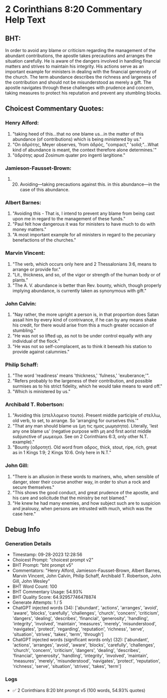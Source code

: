 # 2 Corinthians 8:20 Commentary Help Text

## BHT:
In order to avoid any blame or criticism regarding the management of the abundant contributions, the apostle takes precautions and arranges the situation carefully. He is aware of the dangers involved in handling financial matters and strives to maintain his integrity. His actions serve as an important example for ministers in dealing with the financial generosity of the church. The term abundance describes the richness and largeness of the contribution and should not be misunderstood as merely a gift. The apostle navigates through these challenges with prudence and concern, taking measures to protect his reputation and prevent any stumbling blocks.

## Choicest Commentary Quotes:
### Henry Alford:
1. "taking heed of this...that no one blame us...in the matter of this abundance (of contributions) which is being ministered by us."
2. "On ἁδρότης, Meyer observes, 'from ἁδρός, "compact," 'solid;"...What kind of abundance is meant, the context therefore alone determines.'"
3. "ἁδρότης apud Zosimum quater pro ingenti largitione."

### Jamieson-Fausset-Brown:
1. 20. Avoiding—taking
	precautions against this. 
	in this abundance—in
	the case of this abundance.

### Albert Barnes:
1. "Avoiding this - That is, I intend to prevent any blame from being cast upon me in regard to the management of these funds."
2. "Paul felt how dangerous it was for ministers to have much to do with money matters."
3. "A most important example for all ministers in regard to the pecuniary benefactions of the churches."

### Marvin Vincent:
1. "The verb, which occurs only here and 2 Thessalonians 3:6, means to arrange or provide for."
2. "Lit., thickness, and so, of the vigor or strength of the human body or of plants."
3. "The A. V. abundance is better than Rev. bounty, which, though properly implying abundance, is currently taken as synonymous with gift."

### John Calvin:
1. "Nay rather, the more upright a person is, in that proportion does Satan assail him by every kind of contrivance, if he can by any means shake his credit, for there would arise from this a much greater occasion of stumbling."
2. "He was not so lifted up, as not to be under control equally with any individual of the flock."
3. "He was not so self-complacent, as to think it beneath his station to provide against calumnies."

### Philip Schaff:
1. "The word 'readiness' means 'thickness,' 'fulness,' 'exuberance;'".
2. "Refers probably to the largeness of their contribution, and possible surmises as to his strict fidelity, which he would take means to ward off."
3. "Which is ministered by us."

### Archibald T. Robertson:
1. "Avoiding this (στελλομενο τουτο). Present middle participle of στελλω, old verb, to set, to arrange. So 'arranging for ourselves this.'"
2. "That any man should blame us (μη τις ημας μωμησητα). Literally, 'lest any one blame us' (negative purpose with μη and first aorist middle subjunctive of μωμεομα. See on 2 Corinthians 6:3, only other N.T. example)."
3. "Bounty (αδροτητ). Old word from αδρος, thick, stout, ripe, rich, great as in 1 Kings 1:9; 2 Kings 10:6. Only here in N.T."

### John Gill:
1. "There is an allusion in these words to mariners, who, when sensible of danger, steer their course another way, in order to shun a rock and secure themselves."
2. "This shows the good conduct, and great prudence of the apostle, and his care and solicitude that the ministry be not blamed."
3. "He knew he had many enemies, and how subject such are to suspicion and jealousy, when persons are intrusted with much, which was the case here."


## Debug Info
### Generation Details
- Timestamp: 09-28-2023 12:28:56
- Choicest Prompt: "choicest prompt v2"
- BHT Prompt: "bht prompt v5"
- Commentators: "Henry Alford, Jamieson-Fausset-Brown, Albert Barnes, Marvin Vincent, John Calvin, Philip Schaff, Archibald T. Robertson, John Gill, John Wesley"
- BHT Word Count: 100
- BHT Commentary Usage: 54.93%
- BHT Quality Score: 64.92957746478874
- Generate Attempts: 1 / 5
- ChatGPT injected words (34):
	['abundant', 'actions', 'arranges', 'avoid', 'aware', 'blocks', 'carefully', 'challenges', 'church', 'concern', 'criticism', 'dangers', 'dealing', 'describes', 'financial', 'generosity', 'handling', 'integrity', 'involved', 'maintain', 'measures', 'merely', 'misunderstood', 'navigates', 'protect', 'regarding', 'reputation', 'richness', 'serve', 'situation', 'strives', 'takes', 'term', 'through']
- ChatGPT injected words (significant words only) (32):
	['abundant', 'actions', 'arranges', 'avoid', 'aware', 'blocks', 'carefully', 'challenges', 'church', 'concern', 'criticism', 'dangers', 'dealing', 'describes', 'financial', 'generosity', 'handling', 'integrity', 'involved', 'maintain', 'measures', 'merely', 'misunderstood', 'navigates', 'protect', 'reputation', 'richness', 'serve', 'situation', 'strives', 'takes', 'term']

### Logs
- ✅ 2 Corinthians 8:20 bht prompt v5 (100 words, 54.93% quotes)